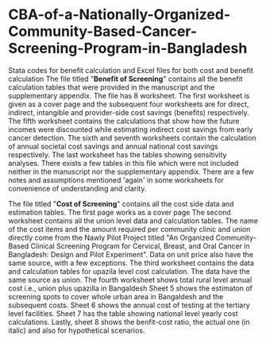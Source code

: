 # CBA-of-a-Nationally-Organized-Community-Based-Cancer-Screening-Program-in-Bangladesh
Stata codes for benefit calculation and Excel files for both cost and benefit calculation
The file titled "**Benefit of Screening**" contains all the benefit calculation tables that were provided in the manuscript and the supplementary appendix. 
The file has 8 worksheet. 
The first worksheet is given as a cover page and the subsequent four worksheets are for direct, indirect, intangible and provider-side cost savings (benefits) respectively.
The fifth worksheet contains the calculations that show how the future incomes were discounted while estimating indirect cost savings from early cancer detection.
The sixth and seventh worksheets contain the calculation of annual societal cost savings and annual national cost savings respectively. 
The last worksheet has the tables showing sensitivity analyses.
There exists a few tables in this file which were not included neither in the manuscript nor the supplementary appendix.
There are a few notes and assumptions mentioned 'again' in some worksheets for convenience of understanding and clarity.

The file titled "**Cost of Screening**" contains all the cost side data and estimation tables.
The first page works as a cover page
The second worksheet contains all the union level data and calculation tables. The name of the cost items and the amount required per community clinic and union directly come from the Nawly Pilot Project titled "An Organized Community-Based Clinical Screening Program for Cervical, Breast, and Oral Cancer in Bangladesh: Design and Pilot Experiment". Data on unit price also have the same source, with a few exceptions.
The third worksheet contains the data and calculation tables for upazila level cost calculation. The data have the same source as union.
The fourth worksheet shows total rural level annual cost i.e., union plus upazilla in Bangaldesh
Sheet 5 shows the estimaton of screening spots to cover whole urban area in Bangaldesh and the subsequent costs.
Sheet 6 shows the annual cost of testing at the tertiary level facilities.
Sheet 7 has the table showing national level yearly cost calculations. 
Lastly, sheet 8 shows the benfit-cost ratio, the actual one (in italic) and also for hypothetical scenarios.
